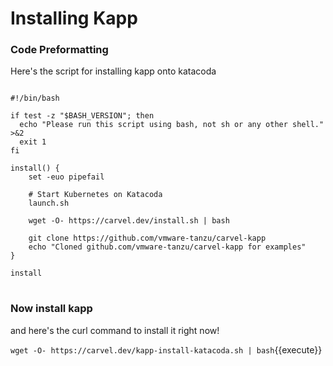 # Installing Kapp
### Code Preformatting
Here's the script for installing kapp onto katacoda

<pre><code class="language-bash">
#!/bin/bash

if test -z "$BASH_VERSION"; then
  echo "Please run this script using bash, not sh or any other shell." >&2
  exit 1
fi

install() {
	set -euo pipefail

	# Start Kubernetes on Katacoda
	launch.sh

	wget -O- https://carvel.dev/install.sh | bash

	git clone https://github.com/vmware-tanzu/carvel-kapp
	echo "Cloned github.com/vmware-tanzu/carvel-kapp for examples"
}

install
</code>
</pre>

### Now install kapp
and here's the curl command to install it right now!

`wget -O- https://carvel.dev/kapp-install-katacoda.sh | bash`{{execute}}

